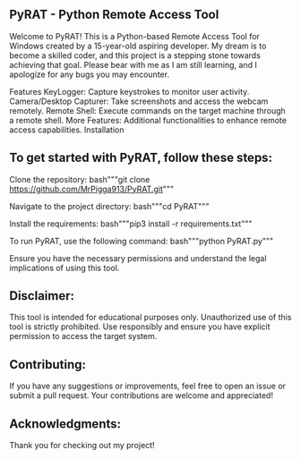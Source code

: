 ## PyRAT - Python Remote Access Tool

Welcome to PyRAT! This is a Python-based Remote Access Tool for Windows created by a 15-year-old aspiring developer. My dream is to become a skilled coder, and this project is a stepping stone towards achieving that goal. Please bear with me as I am still learning, and I apologize for any bugs you may encounter.

Features
KeyLogger: Capture keystrokes to monitor user activity.
Camera/Desktop Capturer: Take screenshots and access the webcam remotely.
Remote Shell: Execute commands on the target machine through a remote shell.
More Features: Additional functionalities to enhance remote access capabilities.
Installation

## To get started with PyRAT, follow these steps:

  Clone the repository:
  bash"""git clone https://github.com/MrPigga913/PyRAT.git"""

  Navigate to the project directory:
  bash"""cd PyRAT"""

  Install the requirements:
  bash"""pip3 install -r requirements.txt"""
  
  To run PyRAT, use the following command:
  bash"""python PyRAT.py"""

Ensure you have the necessary permissions and understand the legal implications of using this tool.

## Disclaimer:
This tool is intended for educational purposes only. Unauthorized use of this tool is strictly prohibited. Use responsibly and ensure you have explicit permission to access the target system.

## Contributing:
If you have any suggestions or improvements, feel free to open an issue or submit a pull request. Your contributions are welcome and appreciated!

## Acknowledgments:
Thank you for checking out my project! 
